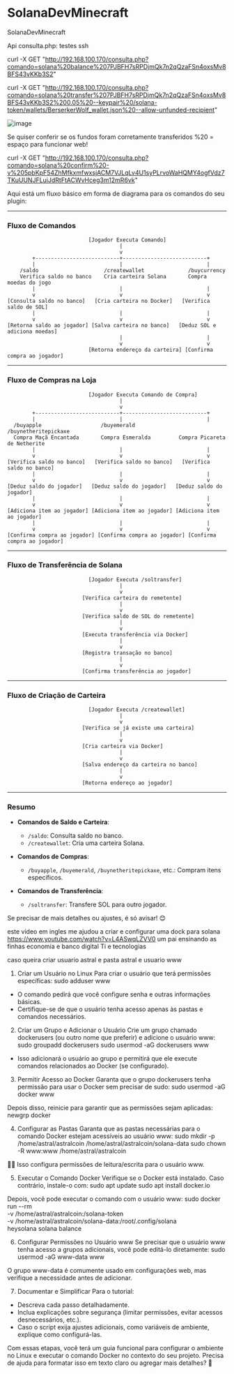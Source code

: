 # SolanaDevMinecraft
SolanaDevMinecraft

Api consulta.php:
testes ssh
 
curl -X GET "http://192.168.100.170/consulta.php?comando=solana%20balance%207PJBFH7sRPDjmQk7n2qQzaFSn4oxsMv8BFS43vKKb3S2"


curl -X GET "http://192.168.100.170/consulta.php?comando=solana%20transfer%207PJBFH7sRPDjmQk7n2qQzaFSn4oxsMv8BFS43vKKb3S2%200.05%20--keypair%20/solana-token/wallets/BerserkerWolf_wallet.json%20--allow-unfunded-recipient"

![image](https://github.com/user-attachments/assets/fd46a787-5de7-442d-80bd-166e90498ee0)

Se quiser conferir se os fundos foram corretamente transferidos %20 = espaço para funcionar web!

curl -X GET "http://192.168.100.170/consulta.php?comando=solana%20confirm%20-v%205pbKpF54ZhMfkxmfwxsjACM7VJLqLv4U1syPLrvoWaHQMY4ogfVdz7TKuUUNJFLuiJdRtFtACWvHceg3m12mR6vk"



Aqui está um fluxo básico em forma de diagrama para os comandos do seu plugin:

---

### **Fluxo de Comandos**

```plaintext
                          [Jogador Executa Comando]
                                    |
                                    v
        +---------------------------+---------------------------+
        |                           |                           |
    /saldo                     /createwallet              /buycurrency
    Verifica saldo no banco    Cria carteira Solana       Compra moedas do jogo
        |                           |                           |
        v                           v                           v
[Consulta saldo no banco]   [Cria carteira no Docker]   [Verifica saldo de SOL]
        |                           |                           |
        v                           v                           v
[Retorna saldo ao jogador] [Salva carteira no banco]   [Deduz SOL e adiciona moedas]
                                    |                           |
                                    v                           v
                          [Retorna endereço da carteira] [Confirma compra ao jogador]
```

---

### **Fluxo de Compras na Loja**

```plaintext
                          [Jogador Executa Comando de Compra]
                                    |
                                    v
        +---------------------------+---------------------------+
        |                           |                           |
  /buyapple                   /buyemerald              /buynetheritepickaxe
  Compra Maçã Encantada       Compra Esmeralda         Compra Picareta de Netherite
        |                           |                           |
        v                           v                           v
[Verifica saldo no banco]   [Verifica saldo no banco]   [Verifica saldo no banco]
        |                           |                           |
        v                           v                           v
[Deduz saldo do jogador]   [Deduz saldo do jogador]   [Deduz saldo do jogador]
        |                           |                           |
        v                           v                           v
[Adiciona item ao jogador] [Adiciona item ao jogador] [Adiciona item ao jogador]
        |                           |                           |
        v                           v                           v
[Confirma compra ao jogador] [Confirma compra ao jogador] [Confirma compra ao jogador]
```

---

### **Fluxo de Transferência de Solana**

```plaintext
                          [Jogador Executa /soltransfer]
                                    |
                                    v
                        [Verifica carteira do remetente]
                                    |
                                    v
                        [Verifica saldo de SOL do remetente]
                                    |
                                    v
                        [Executa transferência via Docker]
                                    |
                                    v
                        [Registra transação no banco]
                                    |
                                    v
                        [Confirma transferência ao jogador]
```

---

### **Fluxo de Criação de Carteira**

```plaintext
                          [Jogador Executa /createwallet]
                                    |
                                    v
                        [Verifica se já existe uma carteira]
                                    |
                                    v
                        [Cria carteira via Docker]
                                    |
                                    v
                        [Salva endereço da carteira no banco]
                                    |
                                    v
                        [Retorna endereço ao jogador]
```

---

### **Resumo**

- **Comandos de Saldo e Carteira**:
  - `/saldo`: Consulta saldo no banco.
  - `/createwallet`: Cria uma carteira Solana.

- **Comandos de Compras**:
  - `/buyapple`, `/buyemerald`, `/buynetheritepickaxe`, etc.: Compram itens específicos.

- **Comandos de Transferência**:
  - `/soltransfer`: Transfere SOL para outro jogador.

Se precisar de mais detalhes ou ajustes, é só avisar! 😊

este video em ingles me ajudou a criar e configurar uma dock para solana https://www.youtube.com/watch?v=L4ASwqLZVV0 
um pai ensinando as finhas economia e banco digital Ti e tecnologias

caso queira criar usuario astral e pasta astral e usuario www 
1. Criar um Usuário no Linux
Para criar o usuário que terá permissões específicas:
sudo adduser www


- O comando pedirá que você configure senha e outras informações básicas.
- Certifique-se de que o usuário tenha acesso apenas às pastas e comandos necessários.


2. Criar um Grupo e Adicionar o Usuário
Crie um grupo chamado dockerusers (ou outro nome que preferir) e adicione o usuário www:
sudo groupadd dockerusers
sudo usermod -aG dockerusers www


- Isso adicionará o usuário ao grupo e permitirá que ele execute comandos relacionados ao Docker (se configurado).


3. Permitir Acesso ao Docker
Garanta que o grupo dockerusers tenha permissão para usar o Docker sem precisar de sudo:
sudo usermod -aG docker www


Depois disso, reinicie para garantir que as permissões sejam aplicadas:
newgrp docker



4. Configurar as Pastas
Garanta que as pastas necessárias para o comando Docker estejam acessíveis ao usuário www:
sudo mkdir -p /home/astral/astralcoin /home/astral/astralcoin/solana-data
sudo chown -R www:www /home/astral/astralcoin


Isso configura permissões de leitura/escrita para o usuário www.

5. Executar o Comando Docker
Verifique se o Docker está instalado. Caso contrário, instale-o com:
sudo apt update
sudo apt install docker.io


Depois, você pode executar o comando com o usuário www:
sudo docker run --rm \
  -v /home/astral/astralcoin:/solana-token \
  -v /home/astral/astralcoin/solana-data:/root/.config/solana \
  heysolana solana balance



6. Configurar Permissões no Usuário www
Se precisar que o usuário www tenha acesso a grupos adicionais, você pode editá-lo diretamente:
sudo usermod -aG www-data www


O grupo www-data é comumente usado em configurações web, mas verifique a necessidade antes de adicionar.

7. Documentar e Simplificar
Para o tutorial:
- Descreva cada passo detalhadamente.
- Inclua explicações sobre segurança (limitar permissões, evitar acessos desnecessários, etc.).
- Caso o script exija ajustes adicionais, como variáveis de ambiente, explique como configurá-las.

Com essas etapas, você terá um guia funcional para configurar o ambiente no Linux e executar o comando Docker no contexto do seu projeto. Precisa de ajuda para formatar isso em texto claro ou agregar mais detalhes? 🚀

